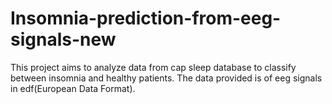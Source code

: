 # Insomnia-prediction-from-eeg-signals-new
This project aims to analyze data from cap sleep database to classify between insomnia and healthy patients. The data provided is of eeg signals in edf(European Data Format).
